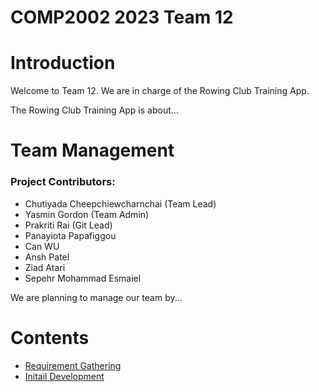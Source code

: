 COMP2002 2023 Team 12
=============================

# Introduction

Welcome to Team 12. We are in charge of the Rowing Club Training App.

The Rowing Club Training App is about...

# Team Management

### Project Contributors:
- Chutiyada Cheepchiewcharnchai (Team Lead)
- Yasmin Gordon (Team Admin)
- Prakriti Rai (Git Lead)
- Panayiota Papafiggou
- Can WU
- Ansh Patel
- Ziad Atari
- Sepehr Mohammad Esmaiel

We are planning to manage our team by...

# Contents

- [Requirement Gathering](requirement_gathering/requirementgathering.md)
- [Initail Development](docs/initialdevelopment.md)